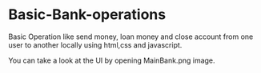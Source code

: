 # Basic-Bank-operations
Basic Operation like send money, loan money and close account from one user to another locally using html,css and javascript.

You can take a look at the UI by opening MainBank.png image.
